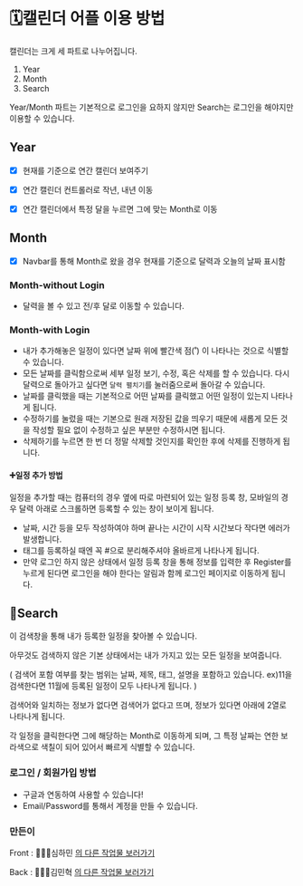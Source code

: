 # 🗓캘린더 어플 이용 방법

캘린더는 크게 세 파트로 나누어집니다.
1. Year
2. Month
3. Search

Year/Month 파트는 기본적으로 로그인을 요하지 않지만 Search는 로그인을 해야지만 이용할 수 있습니다.

## Year

- [x] 현재를 기준으로 연간 캘린더 보여주기
- [x] 연간 캘린더 컨트롤러로 작년, 내년 이동
- [x] 연간 캘린더에서 특정 달을 누르면 그에 맞는 Month로 이동


## Month

- [x] Navbar를 통해 Month로 왔을 경우 현재를 기준으로 달력과 오늘의 날짜 표시함

### Month-without Login
- 달력을 볼 수 있고 전/후 달로 이동할 수 있습니다.

### Month-with Login
- 내가 추가해놓은 일정이 있다면 날짜 위에 빨간색 점(˚) 이 나타나는 것으로 식별할 수 있습니다.
- 모든 날짜를 클릭함으로써 세부 일정 보기, 수정, 혹은 삭제를 할 수 있습니다. 다시 달력으로 돌아가고 싶다면 `달력 펼치기`를 눌러줌으로써 돌아갈 수 있습니다. 
- 날짜를 클릭했을 때는 기본적으로 어떤 날짜를 클릭했고 어떤 일정이 있는지 나타나게 됩니다. 
- 수정하기를 눌렀을 때는 기본으로 원래 저장된 값을 띄우기 때문에 새롭게 모든 것을 작성할 필요 없이 수정하고 싶은 부분만 수정하시면 됩니다.
- 삭제하기를 누르면 한 번 더 정말 삭제할 것인지를 확인한 후에 삭제를 진행하게 됩니다.

#### ➕일정 추가 방법

일정을 추가할 때는 컴퓨터의 경우 옆에 따로 마련되어 있는 일정 등록 창, 모바일의 경우 달력 아래로 스크롤하면 등록할 수 있는 창이 보이게 됩니다.
- 날짜, 시간 등을 모두 작성하여야 하며 끝나는 시간이 시작 시간보다 작다면 에러가 발생합니다. 
- 태그를 등록하실 때엔 꼭 #으로 분리해주셔야 올바르게 나타나게 됩니다.
- 만약 로그인 하지 않은 상태에서 일정 등록 창을 통해 정보를 입력한 후 Register를 누르게 된다면 로그인을 해야 한다는 알림과 함께 로그인 페이지로 이동하게 됩니다.


## 🔎Search

이 검색창을 통해 내가 등록한 일정을 찾아볼 수 있습니다.

아무것도 검색하지 않은 기본 상태에서는 내가 가지고 있는 모든 일정을 보여줍니다.

( 검색어 포함 여부를 찾는 범위는 날짜, 제목, 태그, 설명을 포함하고 있습니다. ex)11을 검색한다면 11월에 등록된 일정이 모두 나타나게 됩니다. )

검색어와 일치하는 정보가 없다면 검색어가 없다고 뜨며, 정보가 있다면 아래에 2열로 나타나게 됩니다.

각 일정을 클릭한다면 그에 해당하는 Month로 이동하게 되며, 그 특정 날짜는 연한 보라색으로 색칠이 되어 있어서 빠르게 식별할 수 있습니다.


### 로그인  / 회원가입 방법

- 구글과 연동하여 사용할 수 있습니다!
- Email/Password를 통해서 계정을 만들 수 있습니다.


### 만든이

Front : 👩🏻‍💻심하민 [의 다른 작업물 보러가기](https://github.com/alrbs10)

Back : 👨🏻‍💻김민혁 [의 다른 작업물 보러가기](https://github.com/alsgur7859)

